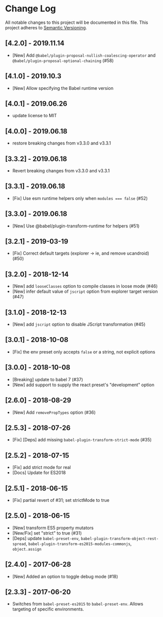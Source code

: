 # Change Log

All notable changes to this project will be documented in this file.
This project adheres to [Semantic Versioning](http://semver.org/).

## [4.2.0] - 2019.11.14
* [New] Add `@babel/plugin-proposal-nullish-coalescing-operator` and `@babel/plugin-proposal-optional-chaining` (#58)

## [4.1.0] - 2019.10.3
* [New] Allow specifying the Babel runtime version

## [4.0.1] - 2019.06.26
* update license to MIT

## [4.0.0] - 2019.06.18
* restore breaking changes from v3.3.0 and v3.3.1

## [3.3.2] - 2019.06.18
* Revert breaking changes from v3.3.0 and v3.3.1

## [3.3.1] - 2019.06.18
* [Fix] Use esm runtime helpers only when `modules === false` (#52)

## [3.3.0] - 2019.06.18
* [New] Use @babel/plugin-transform-runtime for helpers (#51)

## [3.2.1] - 2019-03-19
* [Fix] Correct default targets (explorer -> ie, and remove ucandroid) (#50)

## [3.2.0] - 2018-12-14
* [New] add `looseClasses` option to compile classes in loose mode (#46)
* [New] infer default value of `jscript` option from explorer target version (#47)

## [3.1.0] - 2018-12-13
* [New] add `jscript` option to disable JScript transformation (#45)

## [3.0.1] - 2018-10-08
* [Fix] the env preset only accepts `false` or a string, not explicit options

## [3.0.0] - 2018-10-08
* [Breaking] update to babel 7 (#37)
* [New] add support to supply the react preset's "development" option

## [2.6.0] - 2018-08-29
* [New] Add `removePropTypes` option (#36)

## [2.5.3] - 2018-07-26
* [Fix] [Deps] add missing `babel-plugin-transform-strict-mode` (#35)

## [2.5.2] - 2018-07-15
* [Fix] add strict mode for real
* [Docs] Update for ES2018

## [2.5.1] - 2018-06-15
* [Fix] partial revert of #31; set strictMode to true

## [2.5.0] - 2018-06-15
* [New] transform ES5 property mutators
* [New/Fix] set "strict" to true (#31)
* [Deps] update `babel-preset-env`, `babel-plugin-transform-object-rest-spread`, `babel-plugin-transform-es2015-modules-commonjs`, `object.assign`

## [2.4.0] - 2017-06-28
* [New] Added an option to toggle debug mode (#18)

## [2.3.3] - 2017-06-20

* Switches from `babel-preset-es2015` to `babel-preset-env`.
  Allows targeting of specific environments.
